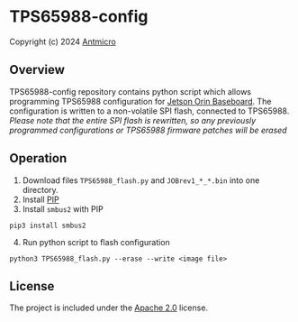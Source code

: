 # TPS65988-config

Copyright (c) 2024 [Antmicro](https://www.antmicro.com)


## Overview

TPS65988-config repository contains python script which allows programming TPS65988 configuration for [Jetson Orin Baseboard](https://github.com/antmicro/jetson-orin-baseboard). The configuration is written to a non-volatile SPI flash, connected to TPS65988.\
*Please note that the entire SPI flash is rewritten, so any previously programmed configurations or TPS65988 firmware patches will be erased*

## Operation
1. Download files `TPS65988_flash.py` and `JOBrev1_*_*.bin` into one directory.
2. Install [PIP](https://pip.pypa.io/en/stable/installation/#get-pip-py)
3. Install `smbus2` with PIP
```
pip3 install smbus2
```
4. Run python script to flash configuration
```
python3 TPS65988_flash.py --erase --write <image file>
```

## License
The project is included under the [Apache 2.0](/LICENSE) license.

